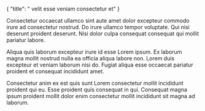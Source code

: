 {
  "title": " velit esse veniam consectetur et"
}

Consectetur occaecat ullamco sint aute amet dolor excepteur commodo irure ad consectetur nostrud. Do irure ullamco tempor voluptate. Qui nisi deserunt proident deserunt. Nisi dolor culpa consequat consequat qui mollit pariatur labore.

Aliqua quis laborum excepteur irure id esse Lorem ipsum. Ex laborum magna mollit nostrud nulla ea officia aliqua labore non. Lorem duis excepteur et veniam laborum nisi do. Fugiat aliqua esse occaecat pariatur proident et consequat incididunt amet.

Consectetur anim ex est quis sunt Lorem consectetur mollit incididunt proident qui eu. Esse proident quis consequat in qui. Consequat magna ipsum proident mollit dolor enim consectetur mollit incididunt sit magna ad laborum.